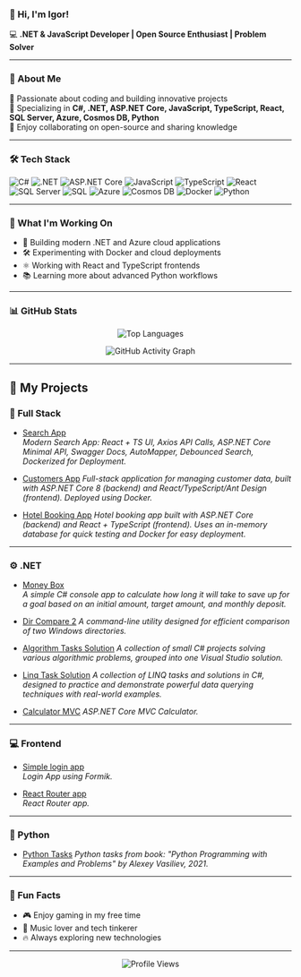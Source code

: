 ### 👋 Hi, I'm Igor!

💻 **.NET & JavaScript Developer | Open Source Enthusiast | Problem Solver**

---

### 🧭 About Me
🔹 Passionate about coding and building innovative projects  
🔹 Specializing in **C#, .NET, ASP.NET Core, JavaScript, TypeScript, React, SQL Server, Azure, Cosmos DB, Python**  
🔹 Enjoy collaborating on open-source and sharing knowledge  

---

### 🛠️ Tech Stack
![C#](https://img.shields.io/badge/-CSharp-239120?style=flat&logo=csharp&logoColor=white)
![.NET](https://img.shields.io/badge/-.NET-512BD4?style=flat&logo=dotnet&logoColor=white)
![ASP.NET Core](https://img.shields.io/badge/-ASP.NET%20Core-512BD4?style=flat&logo=dotnet&logoColor=white)
![JavaScript](https://img.shields.io/badge/-JavaScript-F7DF1E?style=flat&logo=javascript&logoColor=black)
![TypeScript](https://img.shields.io/badge/-TypeScript-3178C6?style=flat&logo=typescript&logoColor=white)
![React](https://img.shields.io/badge/-React-20232A?style=flat&logo=react&logoColor=61DAFB)
![SQL Server](https://img.shields.io/badge/-SQL%20Server-CC2927?style=flat&logo=microsoftsqlserver&logoColor=white)
![SQL](https://img.shields.io/badge/-SQL-4479A1?style=flat&logo=mysql&logoColor=white)
![Azure](https://img.shields.io/badge/-Azure-0078D4?style=flat&logo=microsoftazure&logoColor=white)
![Cosmos DB](https://img.shields.io/badge/-Cosmos%20DB-0078D4?style=flat&logo=azurecosmosdb&logoColor=white)
![Docker](https://img.shields.io/badge/-Docker-2496ED?style=flat&logo=docker&logoColor=white)
![Python](https://img.shields.io/badge/-Python-3776AB?style=flat&logo=python&logoColor=white)

---

### 🚀 What I'm Working On
- 🧩 Building modern .NET and Azure cloud applications
- 🛠️ Experimenting with Docker and cloud deployments
- ⚛️ Working with React and TypeScript frontends
- 📚 Learning more about advanced Python workflows

---

### 📊 GitHub Stats
<p align="center">
  <img src="https://github-readme-stats.vercel.app/api/top-langs/?username=igorksk&layout=compact&theme=radical" alt="Top Languages">
</p>
<p align="center">
  <img src="https://github-readme-activity-graph.vercel.app/graph?username=igorksk&theme=react-dark" alt="GitHub Activity Graph">
</p>

---

## 🚀 My Projects

### 🧩 Full Stack

- [Search App](https://github.com/igorksk/SearchApp)  
  *Modern Search App: React + TS UI, Axios API Calls, ASP.NET Core Minimal API, Swagger Docs, AutoMapper, Debounced Search, Dockerized for Deployment.*

- [Customers App](https://github.com/igorksk/CustomersApp)
  *Full-stack application for managing customer data, built with ASP.NET Core 8 (backend) and React/TypeScript/Ant Design (frontend). Deployed using Docker.*

- [Hotel Booking App](https://github.com/igorksk/HotelBookingApp) 
  *Hotel booking app built with ASP.NET Core (backend) and React + TypeScript (frontend). Uses an in-memory database for quick testing and Docker for easy deployment.*

---

### ⚙️ .NET

- [Money Box](https://github.com/igorksk/MoneyBox)  
  *A simple C# console app to calculate how long it will take to save up for a goal based on an initial amount, target amount, and monthly deposit.*

- [Dir Compare 2](https://github.com/igorksk/DirCompare2) 
  *A command-line utility designed for efficient comparison of two Windows directories.*

- [Algorithm Tasks Solution](https://github.com/igorksk/AlgorithmTasksSolution)
  *A collection of small C# projects solving various algorithmic problems, grouped into one Visual Studio solution.*

- [Linq Task Solution](https://github.com/igorksk/LinqTaskSolution)
  *A collection of LINQ tasks and solutions in C#, designed to practice and demonstrate powerful data querying techniques with real-world examples.*

- [Calculator MVC](https://github.com/igorksk/CalculatorMVC)
  *ASP.NET Core MVC Calculator.*

---

### 💻 Frontend

- [Simple login app](https://github.com/igorksk/simple-login-app)  
  *Login App using Formik.*

- [React Router app](https://github.com/igorksk/my-router-app)  
  *React Router app.*

---

### 🐍 Python

- [Python Tasks](https://github.com/igorksk/PythonTasks) 
  *Python tasks from book: "Python Programming with Examples and Problems" by Alexey Vasiliev, 2021.*

---

### 🎯 Fun Facts
- 🎮 Enjoy gaming in my free time
- 🎵 Music lover and tech tinkerer
- 🔥 Always exploring new technologies

---

<p align="center">
  <img src="https://komarev.com/ghpvc/?username=igorksk&style=flat&color=blue" alt="Profile Views">
</p>

